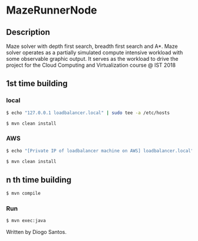 # MazeRunnerNode

## Description

Maze solver with depth first search, breadth first search and A*.
Maze solver operates as a partially simulated compute intensive workload with some observable graphic output.
It serves as the workload to drive the project for the Cloud Computing and Virtualization course @ IST 2018

## 1st time building

### local

```sh
$ echo "127.0.0.1 loadbalancer.local" | sudo tee -a /etc/hosts
```

```sh
$ mvn clean install
```

### AWS

```sh
$ echo "[Private IP of loadbalancer machine on AWS] loadbalancer.local" | sudo tee -a /etc/hosts
```

```sh
$ mvn clean install
```

## n th time building

```sh
$ mvn compile
```

### Run
```sh
$ mvn exec:java
```

  Written by Diogo Santos.
